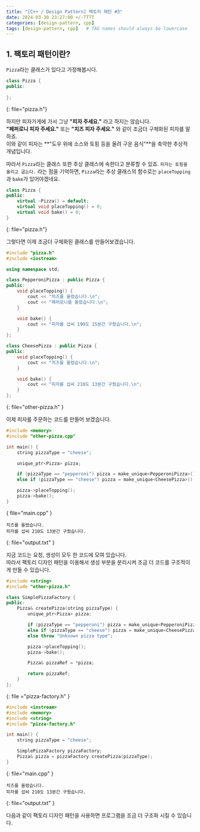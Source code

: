 ```yaml
---
title: "[C++ / Design Pattern] 팩토리 패턴 #3"
date: 2024-03-30 23:27:00 +/-TTTT
categories: [design-pattern, cpp]
tags: [design-pattern, cpp]   # TAG names should always be lowercase
---
```


## 1. 팩토리 패턴이란?

`Pizza`라는 클래스가 있다고 가정해봅시다.

```cpp
class Pizza {
public:
    
};
```
{: file="pizza.h"}

하지만 피자가게에 가서 그냥 **"피자 주세요."** 라고 하지는 않습니다.<br>
**"페퍼로니 피자 주세요."** 또는 **"치즈 피자 주세요."** 와 같이 조금더 구체화된 피자를 말하죠.<br>
이와 같이 피자는 **"도우 위에 소스와 토핑 등을 올려 구운 음식"**을 축약한 추상적 개념입니다.<br>

따라서 `Pizza`라는 클래스 또한 추상 클래스에 속한다고 분류할 수 있죠.
`피자는 토핑을 올리고 굽는다.` 라는 점을 기억하면, `Pizza`라는 추상 클래스의 함수로는
`placeTopping`과 `bake`가 있어야겠네요.

```cpp
class Pizza {
public:
    virtual ~Pizza() = default;
    virtual void placeTopping() = 0;
    virtual void bake() = 0;
}
```
{: file="pizza.h"}

그렇다면 이제 조금더 구체화된 클래스를 만들어보겠습니다.

```cpp
#include "pizza.h"
#include <iostream>

using namespace std;

class PepperoniPizza : public Pizza {
public:
    void placeTopping() {
        cout << "치즈를 올렸습니다.\n";
        cout << "페퍼로니를 올렸습니다.\n";
    }

    void bake() {
        cout << "피자를 섭씨 190도 15분간 구웠습니다.\n";
    }
};

class CheesePizza : public Pizza {
public:
    void placeTopping() {
        cout << "치즈를 올렸습니다.\n";
    }

    void bake() {
        cout << "피자를 섭씨 210도 13분간 구웠습니다.\n";
    }
};
```
{: file="other-pizza.h" }

이제 피자를 주문하는 코드를 만들어 보겠습니다.

```cpp
#include <memory>
#include "other-pizza.cpp"

int main() {
    string pizzaType = "cheese";

    unique_ptr<Pizza> pizza;

    if (pizzaType == "pepperoni") pizza = make_unique<PepperoniPizza>();
    else if (pizzaType == "cheese") pizza = make_unique<CheesePizza>();

    pizza->placeTopping();
    pizza->bake();
}
```
{ file="main.cpp" }
```
치즈를 올렸습니다.
피자를 섭씨 210도 13분간 구웠습니다.
```
{: file="output.txt" }

지금 코드는 요청, 생성이 모두 한 코드에 모여 있습니다.<br>
따라서 팩토리 디자인 패턴을 이용해서 생성 부분을 분리시켜 조금 더 코드를 구조적이게 만들 수 있습니다.<br>

```cpp
#include <string>
#include "other-pizza.h"

class SimplePizzaFactory {
public:
    Pizza& createPizza(string pizzaType) {
        unique_ptr<Pizza> pizza;

        if (pizzaType == "pepperoni") pizza = make_unique<PepperoniPizza>();
        else if (pizzaType == "cheese") pizza = make_unique<CheesePizza>();
        else throw "Unknown pizza type";

        pizza->placeTopping();
        pizza->bake();

        Pizza& pizzaRef = *pizza;

        return pizzaRef;
    }
};
```
{: file ="pizza-factory.h" }
```cpp
#include <iostream>
#include <memory>
#include <string>
#include "pizza-factory.h"

int main() {
    string pizzaType = "cheese";

    SimplePizzaFactory pizzaFactory;
    Pizza& pizza = pizzaFactory.createPizza(pizzaType);
}
```
{: file="main.cpp" }
```
치즈를 올렸습니다.
피자를 섭씨 210도 13분간 구웠습니다.
```
{: file="output.txt" }

다음과 같이 팩토리 디자인 패턴을 사용하면 프로그램을 조금 더 구조화 시킬 수 있습니다.
